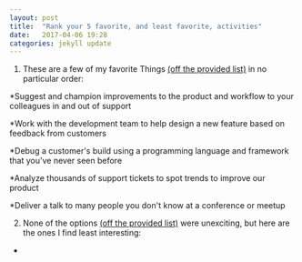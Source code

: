 ```yaml
---
layout: post
title:  "Rank your 5 favorite, and least favorite, activities"
date:   2017-04-06 19:28
categories: jekyll update
---
```

1. These are a few of my favorite Things [(off the provided list)](https://gist.github.com/fool/b0f254ff8c72a5765b6a9138249789d6) in no particular order:

  *Suggest and champion improvements to the product and workflow to your colleagues in and out of support

  *Work with the development team to help design a new feature based on feedback from customers

  *Debug a customer's build using a programming language and framework that you've never seen before

  *Analyze thousands of support tickets to spot trends to improve our product

  *Deliver a talk to many people you don't know at a conference or meetup

2. None of the options [(off the provided list)](https://gist.github.com/fool/b0f254ff8c72a5765b6a9138249789d6) were unexciting, but here are the ones I find least interesting:

-
